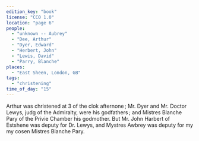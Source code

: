 ```yaml
---
edition_key: "book"
license: "CC0 1.0"
location: "page 6"
people:
  - "unknown -- Aubrey"
  - "Dee, Arthur"
  - "Dyer, Edward"
  - "Herbert, John"
  - "Lewis, David"
  - "Parry, Blanche"
places:
  - "East Sheen, London, GB"
tags:
  - "christening"
time_of_day: "15"
---
```

Arthur was christened at 3 of the clok afternone ;
Mr. Dyer and Mr. Doctor Lewys, judg of the Admiralty, were his
godfathers ; and Mistres Blanche Pary of the Privie Chamber his
godmother. But Mr. John Harbert of Estshene was deputy for
Dr. Lewys, and Mystres Awbrey was deputy for my my cosen Mistres
Blanche Pary.
